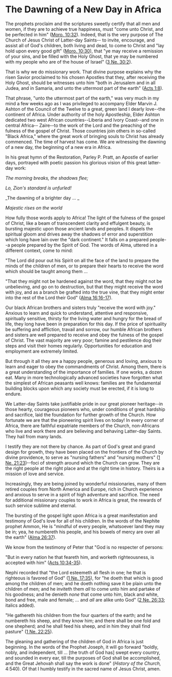 # The Dawning of a New Day in Africa

The prophets proclaim and the scriptures sweetly certify that all men and
women, if they are to achieve true happiness, must "come unto Christ, and be
perfected in him" ([Moro.
10:32](https://www.lds.org/scriptures/bofm/moro/10.32?lang=eng#31)). Indeed,
that is the very purpose of The Church of Jesus Christ of Latter-day Saints--
to invite, encourage, and assist all of God's children, both living and dead,
to come to Christ and "lay hold upon every good gift" ([Moro.
10:30](https://www.lds.org/scriptures/bofm/moro/10.30?lang=eng#29)), that "ye
may receive a remission of your sins, and be filled with the Holy Ghost, that
ye may be numbered with my people who are of the house of Israel" ([3 Ne.
30:2](https://www.lds.org/scriptures/bofm/3-ne/30.2?lang=eng#1)).

That is why we do missionary work. That divine purpose explains why the risen
Savior proclaimed to his chosen Apostles that they, after receiving the Holy
Ghost, should be witnesses unto him "both in Jerusalem and in all Judea, and
in Samaria, and unto the uttermost part of the earth" ([Acts
1:8](https://www.lds.org/scriptures/nt/acts/1.8?lang=eng#7)).

That phrase, "unto the uttermost part of the earth," was very much in my mind
a few weeks ago as I was privileged to accompany Elder Marvin J. Ashton of the
Council of the Twelve to a great, green land I dearly love--the continent of
Africa. Under authority of the holy Apostleship, Elder Ashton dedicated two
west African countries--Liberia and Ivory Coast--and one in central Africa--
Zaire--to the work of the Lord and the preaching of the fulness of the gospel
of Christ. Those countries join others in so-called "Black Africa," where the
great work of bringing souls to Christ has already commenced. The time of
harvest has come. We are witnessing the dawning of a new day, the beginning of
a new era in Africa.

In his great hymn of the Restoration, Parley P. Pratt, an Apostle of earlier
days, portrayed with poetic passion his glorious vision of this great latter-
day work:

_The morning breaks, the shadows flee;_

_Lo, Zion's standard is unfurled!_

_The dawning of a brighter day ... _

_Majestic rises on the world_

How fully those words apply to Africa! The light of the fulness of the gospel
of Christ, like a beam of transcendent clarity and effulgent beauty, is
bursting majestic upon those ancient lands and peoples. It dispels the
spiritual gloom and drives away the shadows of error and superstition which
long have lain over the "dark continent." It falls on a prepared people--a
people prepared by the Spirit of God. The words of Alma, uttered in a
different context, come to mind:

"The Lord did pour out his Spirit on all the face of the land to prepare the
minds of the children of men, or to prepare their hearts to receive the word
which should be taught among them ...

"That they might not be hardened against the word, that they might not be
unbelieving, and go on to destruction, but that they might receive the word
with joy, and as a branch be grafted into the true vine, that they might enter
into the rest of the Lord their God" ([Alma
16:16-17](https://www.lds.org/scriptures/bofm/alma/16.16-17?lang=eng#15)).

Our black African brothers and sisters truly "receive the word with joy."
Anxious to learn and quick to understand, attentive and responsive,
spiritually sensitive, thirsty for the living water and hungry for the bread
of life, they long have been in preparation for this day. If the price of
spirituality be suffering and affliction, travail and sorrow, our humble
African brothers and sisters are well prepared to receive and obey the fulness
of the gospel of Christ. The vast majority are very poor; famine and
pestilence dog their steps and visit their homes regularly. Opportunities for
education and employment are extremely limited.

But through it all they are a happy people, generous and loving, anxious to
learn and eager to obey the commandments of Christ. Among them, there is a
great understanding of the importance of families. If one works, a dozen eat.
Many in more technologically advanced societies have forgotten what the
simplest of African peasants well knows: families are the fundamental building
blocks upon which any society must be erected, if it is long to endure.

We Latter-day Saints take justifiable pride in our great pioneer heritage--in
those hearty, courageous pioneers who, under conditions of great hardship and
sacrifice, laid the foundation for further growth of the Church. How fortunate
we are that the pioneering spirit lives on today! In every corner of Africa,
there are faithful expatriate members of the Church, non-Africans who live and
work there and are believing and behaving Latter-day Saints. They hail from
many lands.

I testify they are not there by chance. As part of God's great and grand
design for growth, they have been placed on the frontiers of the Church by
divine providence, to serve as "nursing fathers" and "nursing mothers" ([1 Ne.
21:23](https://www.lds.org/scriptures/bofm/1-ne/21.23?lang=eng#22))--foci of
strength around which the Church can grow. They are the right people at the
right place and at the right time in history. Theirs is a mission of love and
service.

Increasingly, they are being joined by wonderful missionaries, many of them
retired couples from North America and Europe, rich in Church experience and
anxious to serve in a spirit of high adventure and sacrifice. The need for
additional missionary couples to work in Africa is great, the rewards of such
service sublime and eternal.

The bursting of the gospel light upon Africa is a great manifestation and
testimony of God's love for all of his children. In the words of the Nephite
prophet Ammon, He is "mindful of every people, whatsoever land they may be in;
yea, he numbereth his people, and his bowels of mercy are over all the earth"
([Alma 26:37](https://www.lds.org/scriptures/bofm/alma/26.37?lang=eng#36)).

We know from the testimony of Peter that "God is no respecter of persons:

"But in every nation he that feareth him, and worketh righteousness, is
accepted with him" ([Acts
10:34-35](https://www.lds.org/scriptures/nt/acts/10.34-35?lang=eng#33)).

Nephi recorded that "the Lord esteemeth all flesh in one; he that is righteous
is favored of God" ([1 Ne.
17:35](https://www.lds.org/scriptures/bofm/1-ne/17.35?lang=eng#34)), for "he
doeth that which is good among the children of men; and he doeth nothing save
it be plain unto the children of men; and he inviteth them _all_ to come unto
him and partake of his goodness; and he denieth _none_ that come unto him,
black and white, bond and free, male and female; ... and _all_ are alike unto
God" ([2 Ne.
26:33](https://www.lds.org/scriptures/bofm/2-ne/26.33?lang=eng#32); italics
added).

"He gathereth his children from the four quarters of the earth; and he
numbereth his sheep, and they know him; and there shall be one fold and one
shepherd; and he shall feed his sheep, and in him they shall find pasture" ([1
Ne. 22:25](https://www.lds.org/scriptures/bofm/1-ne/22.25?lang=eng#24)).

The gleaning and gathering of the children of God in Africa is just beginning.
In the words of the Prophet Joseph, it will go forward "boldly, nobly, and
independent, till ... [the truth of God has] swept every country, and sounded in
every ear, till the purposes of God shall be accomplished, and the Great
Jehovah shall say the work is done" (_History of the Church,_ 4:540). Of that
I humbly testify in the sacred name of Jesus Christ, amen.

